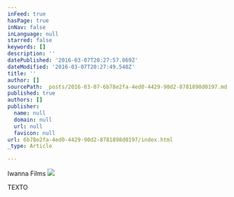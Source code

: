 ```yaml
---
inFeed: true
hasPage: true
inNav: false
inLanguage: null
starred: false
keywords: []
description: ''
datePublished: '2016-03-07T20:27:57.069Z'
dateModified: '2016-03-07T20:27:49.540Z'
title: ''
author: []
sourcePath: _posts/2016-03-07-6b78e2fa-4ed0-4429-90d2-8781898d0197.md
published: true
authors: []
publisher:
  name: null
  domain: null
  url: null
  favicon: null
url: 6b78e2fa-4ed0-4429-90d2-8781898d0197/index.html
_type: Article

---
```

Iwanna Films ![](https://the-grid-user-content.s3-us-west-2.amazonaws.com/68792550-6770-405e-86ba-aa9050ca7735.jpg)

TEXTO